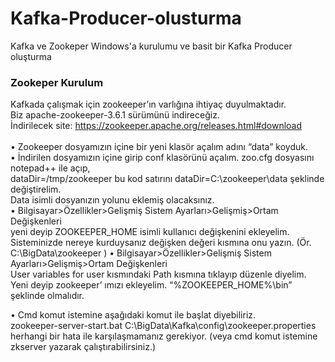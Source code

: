 # Kafka-Producer-olusturma
Kafka ve Zookeper Windows'a kurulumu ve basit bir Kafka Producer oluşturma

### Zookeper Kurulum
Kafkada çalışmak için zookeeper’ın varlığına ihtiyaç duyulmaktadır. <br>
Biz apache-zookeeper-3.6.1 sürümünü indireceğiz.<br>
İndirilecek site: https://zookeeper.apache.org/releases.html#download<br>
<br>
•	Zookeeper dosyamızın içine bir yeni klasör açalım adını “data” koyduk.<br>
•	İndirilen dosyamızın içine girip conf klasörünü açalım. zoo.cfg dosyasını notepad++ ile açıp, <br>
dataDir=/tmp/zookeeper bu kod satırını dataDir=C:\\zookeeper\\data şeklinde değiştirelim. <br>Data isimli dosyanızın yolunu eklemiş olacaksınız.<br>
•	Bilgisayar>Özellikler>Gelişmiş Sistem Ayarları>Gelişmiş>Ortam Değişkenleri<br> yeni deyip ZOOKEEPER_HOME isimli kullanıcı değişkenini ekleyelim. Sisteminizde nereye kurduysanız değişken değeri kısmına onu yazın. (Ör.  C:\BigData\zookeeper )
•	Bilgisayar>Özellikler>Gelişmiş Sistem Ayarları>Gelişmiş>Ortam Değişkenleri<br> User variables for user kısmındaki Path kısmına tıklayıp düzenle diyelim. Yeni deyip zookeeper’ ımızı ekleyelim. “%ZOOKEEPER_HOME%\bin” şeklinde olmalıdır.

•	Cmd komut istemine aşağıdaki komut ile başlat diyebiliriz.<br>
zookeeper-server-start.bat C:\BigData\Kafka\config\zookeeper.properties herhangi bir hata ile karşılaşmamanız gerekiyor.
(veya cmd komut istemine zkserver yazarak çalıştırabilirsiniz.)
